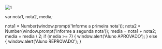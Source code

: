 ![1](file:///home/vivian/Imagens/Captura%20de%20tela%20de%202023-08-10%2016-51-52.png)

var nota1, nota2, media;

nota1 = Number(window.prompt('Informe a primeira nota'));
nota2 = Number(window.prompt('Informe a segunda nota'));
media = nota1 + nota2;
media = media / 2;
if (media >= 7) {
  window.alert('Aluno APROVADO');
} else {
  window.alert('Aluno REPROVADO');
}
